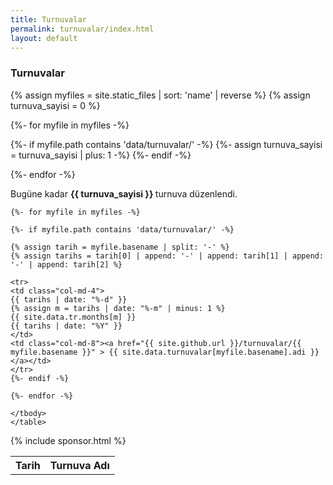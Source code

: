 ```yaml
---
title: Turnuvalar
permalink: turnuvalar/index.html
layout: default
---
```


<h3> Turnuvalar </h3>

{% assign myfiles = site.static_files | sort: 'name' | reverse %}
{% assign turnuva_sayisi = 0 %}

{%- for myfile in myfiles -%}

{%- if myfile.path contains 'data/turnuvalar/' -%}
{%- assign turnuva_sayisi = turnuva_sayisi | plus: 1 -%}
{%- endif -%}

{%- endfor -%}

<p>Bugüne kadar <strong> {{ turnuva_sayisi }} </strong> turnuva düzenlendi.</p>
<div class="row">

  <div class="col-md-9">
    <table class="table table-bordered table-striped">
    <tbody>
    <tr>
      <th>Tarih</th>
      <th>Turnuva Adı</th>
    </tr>

    {%- for myfile in myfiles -%}

    {%- if myfile.path contains 'data/turnuvalar/' -%}

    {% assign tarih = myfile.basename | split: '-' %}
    {% assign tarihs = tarih[0] | append: '-' | append: tarih[1] | append: '-' | append: tarih[2] %}

    <tr>
    <td class="col-md-4">
    {{ tarihs | date: "%-d" }}
    {% assign m = tarihs | date: "%-m" | minus: 1 %}
    {{ site.data.tr.months[m] }}
    {{ tarihs | date: "%Y" }}
    </td>
    <td class="col-md-8"><a href="{{ site.github.url }}/turnuvalar/{{ myfile.basename }}" > {{ site.data.turnuvalar[myfile.basename].adi }} </a></td>
    </tr>
    {%- endif -%}

    {%- endfor -%}

    </tbody>
    </table>
  </div>

  <div class="col-md-3">
    {% include sponsor.html %}
  </div>
</div>
